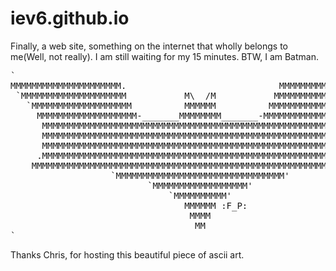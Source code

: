 iev6.github.io
==============

Finally, a web site, something on the internet that wholly belongs to me(Well, not really).
I am still waiting for my 15 minutes.
BTW, I am Batman. 
<pre>
`
MMMMMMMMMMMMMMMMMMMMM.                             MMMMMMMMMMMMMMMMMMMMM
 `MMMMMMMMMMMMMMMMMMMM           M\  /M           MMMMMMMMMMMMMMMMMMMM'
   `MMMMMMMMMMMMMMMMMMM          MMMMMM          MMMMMMMMMMMMMMMMMMM'  
     MMMMMMMMMMMMMMMMMMM-_______MMMMMMMM_______-MMMMMMMMMMMMMMMMMMM    
      MMMMMMMMMMMMMMMMMMMMMMMMMMMMMMMMMMMMMMMMMMMMMMMMMMMMMMMMMMMM    
      MMMMMMMMMMMMMMMMMMMMMMMMMMMMMMMMMMMMMMMMMMMMMMMMMMMMMMMMMMMM    
      MMMMMMMMMMMMMMMMMMMMMMMMMMMMMMMMMMMMMMMMMMMMMMMMMMMMMMMMMMMM    
     .MMMMMMMMMMMMMMMMMMMMMMMMMMMMMMMMMMMMMMMMMMMMMMMMMMMMMMMMMMMM.    
    MMMMMMMMMMMMMMMMMMMMMMMMMMMMMMMMMMMMMMMMMMMMMMMMMMMMMMMMMMMMMMMM  
                   `MMMMMMMMMMMMMMMMMMMMMMMMMMMMMMMM'                
                          `MMMMMMMMMMMMMMMMMM'                    
                              `MMMMMMMMMM'                              
                                 MMMMMM :F_P:                          
                                  MMMM                                  
                                   MM        
`</pre>
Thanks Chris, for hosting this beautiful piece of ascii art. 

